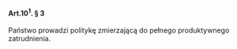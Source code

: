 #### Art.10<sup>1</sup>. § 3

Państwo prowadzi politykę zmierzającą do pełnego produktywnego zatrudnienia.